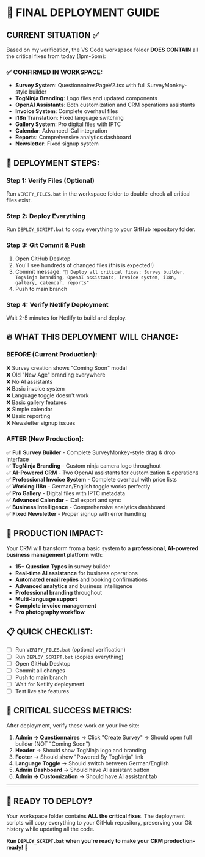 # 🚀 FINAL DEPLOYMENT GUIDE

## CURRENT SITUATION ✅
Based on my verification, the VS Code workspace folder **DOES CONTAIN** all the critical fixes from today (1pm-5pm):

### ✅ CONFIRMED IN WORKSPACE:
- **Survey System**: QuestionnairesPageV2.tsx with full SurveyMonkey-style builder
- **TogNinja Branding**: Logo files and updated components 
- **OpenAI Assistants**: Both customization and CRM operations assistants
- **Invoice System**: Complete overhaul files
- **i18n Translation**: Fixed language switching
- **Gallery System**: Pro digital files with IPTC
- **Calendar**: Advanced iCal integration
- **Reports**: Comprehensive analytics dashboard
- **Newsletter**: Fixed signup system

## 🎯 DEPLOYMENT STEPS:

### Step 1: Verify Files (Optional)
Run `VERIFY_FILES.bat` in the workspace folder to double-check all critical files exist.

### Step 2: Deploy Everything
Run `DEPLOY_SCRIPT.bat` to copy everything to your GitHub repository folder.

### Step 3: Git Commit & Push
1. Open GitHub Desktop
2. You'll see hundreds of changed files (this is expected!)
3. Commit message: `"🚀 Deploy all critical fixes: Survey builder, TogNinja branding, OpenAI assistants, invoice system, i18n, gallery, calendar, reports"`
4. Push to main branch

### Step 4: Verify Netlify Deployment
Wait 2-5 minutes for Netlify to build and deploy.

## 🔥 WHAT THIS DEPLOYMENT WILL CHANGE:

### BEFORE (Current Production):
❌ Survey creation shows "Coming Soon" modal  
❌ Old "New Age" branding everywhere  
❌ No AI assistants  
❌ Basic invoice system  
❌ Language toggle doesn't work  
❌ Basic gallery features  
❌ Simple calendar  
❌ Basic reporting  
❌ Newsletter signup issues  

### AFTER (New Production):
✅ **Full Survey Builder** - Complete SurveyMonkey-style drag & drop interface  
✅ **TogNinja Branding** - Custom ninja camera logo throughout  
✅ **AI-Powered CRM** - Two OpenAI assistants for customization & operations  
✅ **Professional Invoice System** - Complete overhaul with price lists  
✅ **Working i18n** - German/English toggle works perfectly  
✅ **Pro Gallery** - Digital files with IPTC metadata  
✅ **Advanced Calendar** - iCal export and sync  
✅ **Business Intelligence** - Comprehensive analytics dashboard  
✅ **Fixed Newsletter** - Proper signup with error handling  

## 🎉 PRODUCTION IMPACT:

Your CRM will transform from a basic system to a **professional, AI-powered business management platform** with:

- **15+ Question Types** in survey builder
- **Real-time AI assistance** for business operations
- **Automated email replies** and booking confirmations
- **Advanced analytics** and business intelligence
- **Professional branding** throughout
- **Multi-language support** 
- **Complete invoice management**
- **Pro photography workflow**

## 📋 QUICK CHECKLIST:

- [ ] Run `VERIFY_FILES.bat` (optional verification)
- [ ] Run `DEPLOY_SCRIPT.bat` (copies everything)
- [ ] Open GitHub Desktop
- [ ] Commit all changes
- [ ] Push to main branch  
- [ ] Wait for Netlify deployment
- [ ] Test live site features

## 🚨 CRITICAL SUCCESS METRICS:

After deployment, verify these work on your live site:

1. **Admin → Questionnaires** → Click "Create Survey" → Should open full builder (NOT "Coming Soon")
2. **Header** → Should show TogNinja logo and branding
3. **Footer** → Should show "Powered By TogNinja" link
4. **Language Toggle** → Should switch between German/English
5. **Admin Dashboard** → Should have AI assistant button
6. **Admin → Customization** → Should have AI assistant tab

---

## 🎯 READY TO DEPLOY?

Your workspace folder contains **ALL the critical fixes**. The deployment scripts will copy everything to your GitHub repository, preserving your Git history while updating all the code.

**Run `DEPLOY_SCRIPT.bat` when you're ready to make your CRM production-ready!** 🚀
